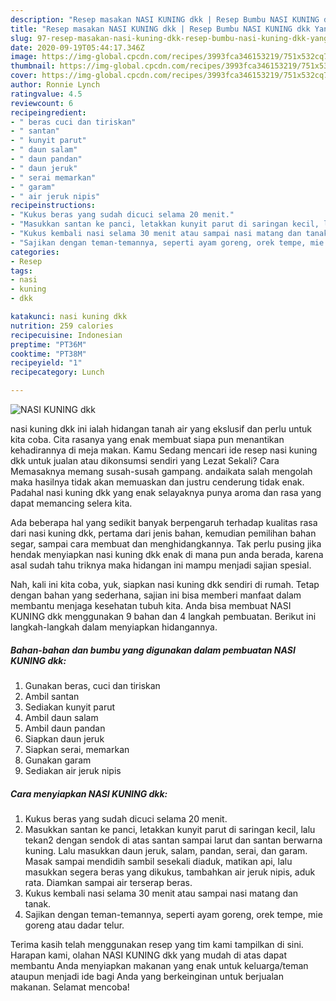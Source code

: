 ```yaml
---
description: "Resep masakan NASI KUNING dkk | Resep Bumbu NASI KUNING dkk Yang Enak dan Simpel"
title: "Resep masakan NASI KUNING dkk | Resep Bumbu NASI KUNING dkk Yang Enak dan Simpel"
slug: 97-resep-masakan-nasi-kuning-dkk-resep-bumbu-nasi-kuning-dkk-yang-enak-dan-simpel
date: 2020-09-19T05:44:17.346Z
image: https://img-global.cpcdn.com/recipes/3993fca346153219/751x532cq70/nasi-kuning-dkk-foto-resep-utama.jpg
thumbnail: https://img-global.cpcdn.com/recipes/3993fca346153219/751x532cq70/nasi-kuning-dkk-foto-resep-utama.jpg
cover: https://img-global.cpcdn.com/recipes/3993fca346153219/751x532cq70/nasi-kuning-dkk-foto-resep-utama.jpg
author: Ronnie Lynch
ratingvalue: 4.5
reviewcount: 6
recipeingredient:
- " beras cuci dan tiriskan"
- " santan"
- " kunyit parut"
- " daun salam"
- " daun pandan"
- " daun jeruk"
- " serai memarkan"
- " garam"
- " air jeruk nipis"
recipeinstructions:
- "Kukus beras yang sudah dicuci selama 20 menit."
- "Masukkan santan ke panci, letakkan kunyit parut di saringan kecil, lalu tekan2 dengan sendok di atas santan sampai larut dan santan berwarna kuning. Lalu masukkan daun jeruk, salam, pandan, serai, dan garam. Masak sampai mendidih sambil sesekali diaduk, matikan api, lalu masukkan segera beras yang dikukus, tambahkan air jeruk nipis, aduk rata. Diamkan sampai air terserap beras."
- "Kukus kembali nasi selama 30 menit atau sampai nasi matang dan tanak."
- "Sajikan dengan teman-temannya, seperti ayam goreng, orek tempe, mie goreng atau dadar telur."
categories:
- Resep
tags:
- nasi
- kuning
- dkk

katakunci: nasi kuning dkk 
nutrition: 259 calories
recipecuisine: Indonesian
preptime: "PT36M"
cooktime: "PT38M"
recipeyield: "1"
recipecategory: Lunch

---
```



![NASI KUNING dkk](https://img-global.cpcdn.com/recipes/3993fca346153219/751x532cq70/nasi-kuning-dkk-foto-resep-utama.jpg)


nasi kuning dkk ini ialah hidangan tanah air yang ekslusif dan perlu untuk kita coba. Cita rasanya yang enak membuat siapa pun menantikan kehadirannya di meja makan.
Kamu Sedang mencari ide resep nasi kuning dkk untuk jualan atau dikonsumsi sendiri yang Lezat Sekali? Cara Memasaknya memang susah-susah gampang. andaikata salah mengolah maka hasilnya tidak akan memuaskan dan justru cenderung tidak enak. Padahal nasi kuning dkk yang enak selayaknya punya aroma dan rasa yang dapat memancing selera kita.

Ada beberapa hal yang sedikit banyak berpengaruh terhadap kualitas rasa dari nasi kuning dkk, pertama dari jenis bahan, kemudian pemilihan bahan segar, sampai cara membuat dan menghidangkannya. Tak perlu pusing jika hendak menyiapkan nasi kuning dkk enak di mana pun anda berada, karena asal sudah tahu triknya maka hidangan ini mampu menjadi sajian spesial.




Nah, kali ini kita coba, yuk, siapkan nasi kuning dkk sendiri di rumah. Tetap dengan bahan yang sederhana, sajian ini bisa memberi manfaat dalam membantu menjaga kesehatan tubuh kita. Anda bisa membuat NASI KUNING dkk menggunakan 9 bahan dan 4 langkah pembuatan. Berikut ini langkah-langkah dalam menyiapkan hidangannya.

<!--inarticleads1-->

##### Bahan-bahan dan bumbu yang digunakan dalam pembuatan NASI KUNING dkk:

1. Gunakan  beras, cuci dan tiriskan
1. Ambil  santan
1. Sediakan  kunyit parut
1. Ambil  daun salam
1. Ambil  daun pandan
1. Siapkan  daun jeruk
1. Siapkan  serai, memarkan
1. Gunakan  garam
1. Sediakan  air jeruk nipis




<!--inarticleads2-->

##### Cara menyiapkan NASI KUNING dkk:

1. Kukus beras yang sudah dicuci selama 20 menit.
1. Masukkan santan ke panci, letakkan kunyit parut di saringan kecil, lalu tekan2 dengan sendok di atas santan sampai larut dan santan berwarna kuning. Lalu masukkan daun jeruk, salam, pandan, serai, dan garam. Masak sampai mendidih sambil sesekali diaduk, matikan api, lalu masukkan segera beras yang dikukus, tambahkan air jeruk nipis, aduk rata. Diamkan sampai air terserap beras.
1. Kukus kembali nasi selama 30 menit atau sampai nasi matang dan tanak.
1. Sajikan dengan teman-temannya, seperti ayam goreng, orek tempe, mie goreng atau dadar telur.




Terima kasih telah menggunakan resep yang tim kami tampilkan di sini. Harapan kami, olahan NASI KUNING dkk yang mudah di atas dapat membantu Anda menyiapkan makanan yang enak untuk keluarga/teman ataupun menjadi ide bagi Anda yang berkeinginan untuk berjualan makanan. Selamat mencoba!
